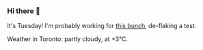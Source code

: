### Hi there :wave:

It's Tuesday! I'm probably working for [this bunch](https://github.com/kohofinancial), de-flaking a test.

Weather in Toronto: partly cloudy, at +3°C.
